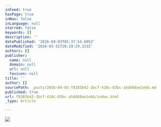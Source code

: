 ```yaml
---
inFeed: true
hasPage: true
inNav: false
inLanguage: null
starred: false
keywords: []
description: ''
datePublished: '2016-04-03T05:37:54.605Z'
dateModified: '2016-03-31T20:29:29.323Z'
authors: []
publisher:
  name: null
  domain: null
  url: null
  favicon: null
title: ''
author: []
sourcePath: _posts/2016-04-03-f8383b42-3bcf-410c-83bc-a5dd68ae1ebb.md
published: true
url: f8383b42-3bcf-410c-83bc-a5dd68ae1ebb/index.html
_type: Article

---
```

![](https://the-grid-user-content.s3-us-west-2.amazonaws.com/d62089dc-db96-4354-803f-8d35eff99ea4.jpg)